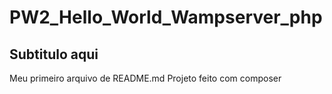# PW2_Hello_World_Wampserver_php
## Subtitulo  aqui


Meu primeiro arquivo de README.md 
Projeto feito com composer
